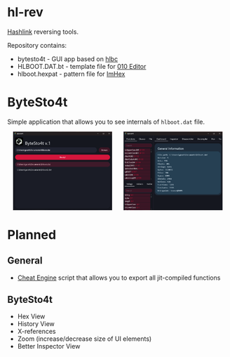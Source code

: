 # hl-rev
[Hashlink](https://github.com/HaxeFoundation/hashlink) reversing tools.

Repository contains:
- bytesto4t - GUI app based on [hlbc](https://github.com/Gui-Yom/hlbc)
- HLBOOT.DAT.bt - template file for [010 Editor](https://www.sweetscape.com/010editor/)
- hlboot.hexpat - pattern file for [ImHex](https://github.com/WerWolv/ImHex)

# ByteSto4t
Simple application that allows you to see internals of `hlboot.dat` file.

<div style="display: flex; justify-content: space-around;">
  <img src="docs/images/bytesto4t_1.png" alt="ByteSto4t Screenshot1" width="45%">
  <img src="docs/images/bytesto4t_2.png" alt="ByteSto4t Screenshot2" width="45%">
</div>


# Planned

## General

- [Cheat Engine](https://www.cheatengine.org/) script that allows you to export all jit-compiled functions

## ByteSto4t

- Hex View
- History View
- X-references
- Zoom (increase/decrease size of UI elements)
- Better Inspector View